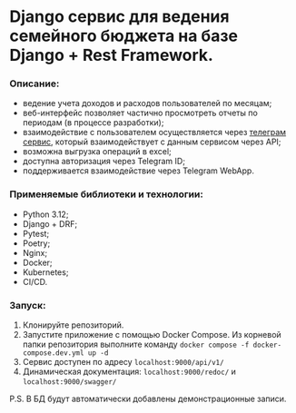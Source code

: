 # Django сервис для ведения семейного бюджета на базе Django + Rest Framework.

### Описание:
- ведение учета доходов и расходов пользователей по месяцам;
- веб-интерфейс позволяет частично просмотреть отчеты по периодам (в процессе разработки);
- взаимодействие с пользователем осуществляется через [телеграм сервис](https://github.com/ivanov-dv/ff2_telegram_ui), который взаимодействует с данным сервисом через API;
- возможна выгрузка операций в excel;
- доступна авторизация через Telegram ID;
- поддерживается взаимодействие через Telegram WebApp.

### Применяемые библиотеки и технологии:
- Python 3.12;
- Django + DRF;
- Pytest;
- Poetry;
- Nginx;
- Docker;
- Kubernetes;
- CI/CD.

### Запуск:
1. Клонируйте репозиторий.
2. Запустите приложение с помощью Docker Compose. 
Из корневой папки репозитория выполните команду `docker compose -f docker-compose.dev.yml up -d`
3. Сервис доступен по адресу `localhost:9000/api/v1/`
4. Динамическая документация: `localhost:9000/redoc/` и 
`localhost:9000/swagger/`

P.S. В БД будут автоматически добавлены демонстрационные записи.
